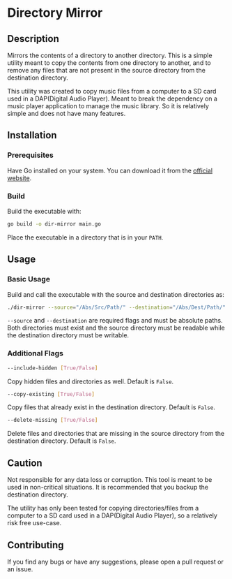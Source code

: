 # Directory Mirror

## Description

Mirrors the contents of a directory to another directory. This is a simple
utility meant to copy the contents from one directory to another, and to
remove any files that are not present in the source directory from the destination
directory.

This utility was created to copy music files from a computer to a SD card used
in a DAP(Digital Audio Player). Meant to break the dependency on a music player
application to manage the music library. So it is relatively simple and does
not have many features.

## Installation

### Prerequisites

Have Go installed on your system. You can download it from the [official website](https://golang.org/).

### Build

Build the executable with:

```bash
go build -o dir-mirror main.go
```

Place the executable in a directory that is in your `PATH`.

## Usage

### Basic Usage

Build and call the executable with the source and destination directories as:

```bash
./dir-mirror --source="/Abs/Src/Path/" --destination="/Abs/Dest/Path/"
```

`--source` and `--destination` are required flags and must be absolute paths.
Both directories must exist and the source directory must be readable while
the destination directory must be writable.

### Additional Flags

```bash
--include-hidden [True/False]
```

Copy hidden files and directories as well. Default is `False`.

```bash
--copy-existing [True/False]
```

Copy files that already exist in the destination directory. Default is `False`.

```bash
--delete-missing [True/False]
```

Delete files and directories that are missing in the source directory from the
destination directory. Default is `False`.

## Caution

Not responsible for any data loss or corruption. This tool is meant to be used
in non-critical situations. It is recommended that you backup the destination directory.

The utility has only been tested for copying directories/files from a computer to
a SD card used in a DAP(Digital Audio Player), so a relatively risk free use-case.

## Contributing

If you find any bugs or have any suggestions, please open a pull request or an issue.

